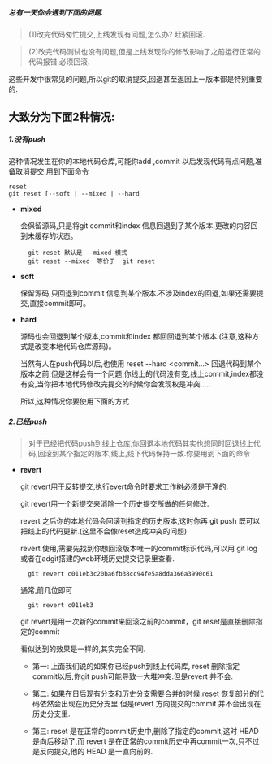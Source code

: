 ##### 总有一天你会遇到下面的问题.

> (1)改完代码匆忙提交,上线发现有问题,怎么办? 赶紧回滚.

> (2)改完代码测试也没有问题,但是上线发现你的修改影响了之前运行正常的代码报错,必须回滚.


这些开发中很常见的问题,所以git的取消提交,回退甚至返回上一版本都是特别重要的.

## 大致分为下面2种情况:
#####  1.没有push
这种情况发生在你的本地代码仓库,可能你add ,commit 以后发现代码有点问题,准备取消提交,用到下面命令
		
	reset
	git reset [--soft | --mixed | --hard

* **mixed**

	会保留源码,只是将git commit和index 信息回退到了某个版本,更改的内容回到未缓存的状态。
	
		git reset 默认是 --mixed 模式   
		git reset --mixed  等价于  git reset

* **soft**

	保留源码,只回退到commit 信息到某个版本.不涉及index的回退,如果还需要提交,直接commit即可。

* **hard**

	源码也会回退到某个版本,commit和index 都回回退到某个版本.(注意,这种方式是改变本地代码仓库源码)。

	当然有人在push代码以后,也使用 reset --hard <commit...> 回退代码到某个版本之前,但是这样会有一个问题,你线上的代码没有变,线上commit,index都没有变,当你把本地代码修改完提交的时候你会发现权是冲突.....

	所以,这种情况你要使用下面的方式


##### 2.已经push

> 对于已经把代码push到线上仓库,你回退本地代码其实也想同时回退线上代码,回滚到某个指定的版本,线上,线下代码保持一致.你要用到下面的命令


* **revert**

	git revert用于反转提交,执行evert命令时要求工作树必须是干净的.

	git revert用一个新提交来消除一个历史提交所做的任何修改.

	revert 之后你的本地代码会回滚到指定的历史版本,这时你再 git push 既可以把线上的代码更新.(这里不会像reset造成冲突的问题)

	revert 使用,需要先找到你想回滚版本唯一的commit标识代码,可以用 git log 或者在adgit搭建的web环境历史提交记录里查看.

		git revert c011eb3c20ba6fb38cc94fe5a8dda366a3990c61

	通常,前几位即可

		git revert c011eb3

	git revert是用一次新的commit来回滚之前的commit，git reset是直接删除指定的commit

	看似达到的效果是一样的,其实完全不同.

	* 第一:
		上面我们说的如果你已经push到线上代码库, reset 删除指定commit以后,你git push可能导致一大堆冲突.但是revert 并不会.

	* 第二:
		如果在日后现有分支和历史分支需要合并的时候,reset 恢复部分的代码依然会出现在历史分支里.但是revert 方向提交的commit 并不会出现在历史分支里.
	
	* 第三:
		reset 是在正常的commit历史中,删除了指定的commit,这时 HEAD 是向后移动了,而 revert 是在正常的commit历史中再commit一次,只不过是反向提交,他的 HEAD 是一直向前的.